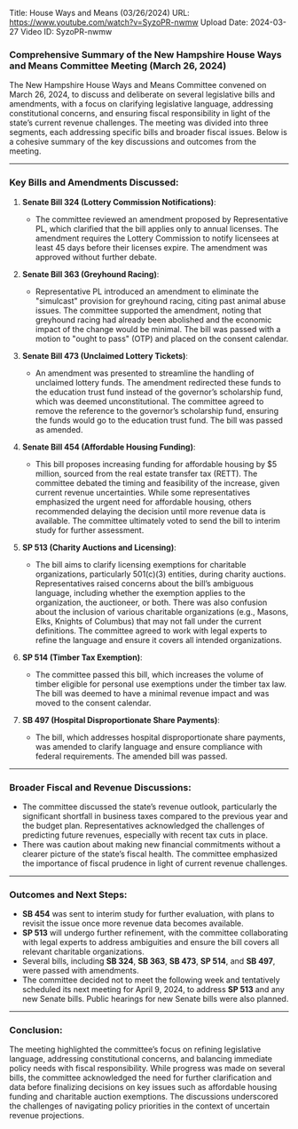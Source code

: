 Title: House Ways and Means (03/26/2024)
URL: https://www.youtube.com/watch?v=SyzoPR-nwmw
Upload Date: 2024-03-27
Video ID: SyzoPR-nwmw

### Comprehensive Summary of the New Hampshire House Ways and Means Committee Meeting (March 26, 2024)

The New Hampshire House Ways and Means Committee convened on March 26, 2024, to discuss and deliberate on several legislative bills and amendments, with a focus on clarifying legislative language, addressing constitutional concerns, and ensuring fiscal responsibility in light of the state’s current revenue challenges. The meeting was divided into three segments, each addressing specific bills and broader fiscal issues. Below is a cohesive summary of the key discussions and outcomes from the meeting.

---

### Key Bills and Amendments Discussed:

1. **Senate Bill 324 (Lottery Commission Notifications)**:
   - The committee reviewed an amendment proposed by Representative PL, which clarified that the bill applies only to annual licenses. The amendment requires the Lottery Commission to notify licensees at least 45 days before their licenses expire. The amendment was approved without further debate.

2. **Senate Bill 363 (Greyhound Racing)**:
   - Representative PL introduced an amendment to eliminate the "simulcast" provision for greyhound racing, citing past animal abuse issues. The committee supported the amendment, noting that greyhound racing had already been abolished and the economic impact of the change would be minimal. The bill was passed with a motion to "ought to pass" (OTP) and placed on the consent calendar.

3. **Senate Bill 473 (Unclaimed Lottery Tickets)**:
   - An amendment was presented to streamline the handling of unclaimed lottery funds. The amendment redirected these funds to the education trust fund instead of the governor’s scholarship fund, which was deemed unconstitutional. The committee agreed to remove the reference to the governor’s scholarship fund, ensuring the funds would go to the education trust fund. The bill was passed as amended.

4. **Senate Bill 454 (Affordable Housing Funding)**:
   - This bill proposes increasing funding for affordable housing by $5 million, sourced from the real estate transfer tax (RETT). The committee debated the timing and feasibility of the increase, given current revenue uncertainties. While some representatives emphasized the urgent need for affordable housing, others recommended delaying the decision until more revenue data is available. The committee ultimately voted to send the bill to interim study for further assessment.

5. **SP 513 (Charity Auctions and Licensing)**:
   - The bill aims to clarify licensing exemptions for charitable organizations, particularly 501(c)(3) entities, during charity auctions. Representatives raised concerns about the bill’s ambiguous language, including whether the exemption applies to the organization, the auctioneer, or both. There was also confusion about the inclusion of various charitable organizations (e.g., Masons, Elks, Knights of Columbus) that may not fall under the current definitions. The committee agreed to work with legal experts to refine the language and ensure it covers all intended organizations.

6. **SP 514 (Timber Tax Exemption)**:
   - The committee passed this bill, which increases the volume of timber eligible for personal use exemptions under the timber tax law. The bill was deemed to have a minimal revenue impact and was moved to the consent calendar.

7. **SB 497 (Hospital Disproportionate Share Payments)**:
   - The bill, which addresses hospital disproportionate share payments, was amended to clarify language and ensure compliance with federal requirements. The amended bill was passed.

---

### Broader Fiscal and Revenue Discussions:

- The committee discussed the state’s revenue outlook, particularly the significant shortfall in business taxes compared to the previous year and the budget plan. Representatives acknowledged the challenges of predicting future revenues, especially with recent tax cuts in place.
- There was caution about making new financial commitments without a clearer picture of the state’s fiscal health. The committee emphasized the importance of fiscal prudence in light of current revenue challenges.

---

### Outcomes and Next Steps:

- **SB 454** was sent to interim study for further evaluation, with plans to revisit the issue once more revenue data becomes available.
- **SP 513** will undergo further refinement, with the committee collaborating with legal experts to address ambiguities and ensure the bill covers all relevant charitable organizations.
- Several bills, including **SB 324**, **SB 363**, **SB 473**, **SP 514**, and **SB 497**, were passed with amendments.
- The committee decided not to meet the following week and tentatively scheduled its next meeting for April 9, 2024, to address **SP 513** and any new Senate bills. Public hearings for new Senate bills were also planned.

---

### Conclusion:

The meeting highlighted the committee’s focus on refining legislative language, addressing constitutional concerns, and balancing immediate policy needs with fiscal responsibility. While progress was made on several bills, the committee acknowledged the need for further clarification and data before finalizing decisions on key issues such as affordable housing funding and charitable auction exemptions. The discussions underscored the challenges of navigating policy priorities in the context of uncertain revenue projections.